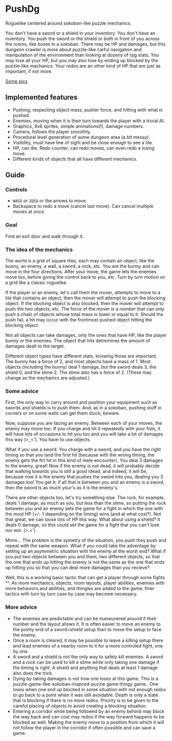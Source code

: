 
# PushDg

Roguelike centered around sokoban-like puzzle mechanics.

You don't have a sword or a shield in your inventory. You don't have an inventory. You push the sword or the shield or both in front of you across the rooms, like boxes in a sokoban. There may be HP and damages, but this dungeon crawler is more about puzzle-like carful navigation and manipulation of the environment than looking at dozens of rpg stats. You may lose all your HP, but you may also lose by ending up blocked by the puzzle-like machanics. Your *redo*s are an other kind of HP that are just as important, if not more.

[Some pics](./pics/)

## Implemented features

- Pushing, respecting object mass, pusher force, and hitting with what is pushed.
- Enemies, moving when it is their turn towards the player with a trivial AI.
- Graphics, 8x8 sprites, simple animations(!), damage numbers.
- Camera, follows the player smoothly.
- Procedural level generation of some dungeon area (a bit messy).
- Visibility, must have line of sight and be close enough to see a tile.
- HP, can die. Redo counter, can redo moves, can even redo a losing move.
- Different kinds of objects that all have different mechanics.

## Guide

### Controls

- `WASD` or `ZQSD` or the arrows to move.
- Backspace to redo a move (cancel last move). Can cancel multiple moves at once.

### Goal

Find an exit door and walk through it.

### The idea of the mechanics

The world is a grid of square tiles, each may contain an object, like the bunny, an enemy, a wall, a sword, a rock, etc. You are the bunny and can move in the four directions. After your move, the game lets the enemies move too, before giving the control back to you, etc. Turn by turn motion on a grid like a classic roguelike.

If the player or an enemy, let's call them the mover, attempts to move to a tile that contains an object, then the mover will attempt to push the blocking object. If the blocking object is also blocked, then the mover will attempt to push the two objects, etc. The force of the mover is a number that can only push a chain of objects whose total mass is lower or equal to it. Should the push fail, a hit may occur with the frontmost pushed object hitting the blocking object.

Not all objects can take damages, only the ones that have HP, like the player bunny or the enemies. The object that hits detremines the amount of damages dealt to the target.

Different object types have different stats, knowing those are important. The bunny has a force of 2, and most objects have a mass of 1. Most objects (including the bunny) deal 1 damage, but the sword deals 3, the shield 0, and the slime 2. The slime also has a force of 2. (These may change as the mechanics are adjusted.)

### Some advice

First, the only way to carry around and position your equipment such as swords and shields is to push them. And, as in a sokoban, pushing stuff in corners or on some walls can get them stuck, beware.

Now, suppose you are facing an enemy. Between each of your moves, the enemy may move too. If you charge and hit it repeatedly with your fists, it will have lots of occasions to hit you too and you will take a lot of damages this way (>_<'). You have to use objects.

What if you use a sword. You charge with a sword, and you have the right timing so that you land the first hit (because with the wrong timing, the enemy gets the firt hit in this kind of mele encounter). You deal 3 damages to the enemy, great! Now if the enemy is not dead, it will probably decide that walking towards you is still a good idead, and indeed, it will be, because now it is the enemy that pushes the sword into you, dealing you 3 damages too! You get it: if all that is between you and an enemy is a sword, then the sword is as much your's as it is the enemy's.

There are other objects too, let's try something else. The rock, for example, deals 1 damage, as much as you, but less than the slime, so putting the rock between you and an enemy sets the game for a fight in which the one with the most HP (+/- 1 depending on the timing) wins (and at what cost?). Not that great, we can loose lots of HP this way. What about using a shield? It deals 0 damage, so this could set the game for a fight that you can't lose nor win. (>.<')

Mmm... The problem is the symetry of the situation, you push they push and repeat with the same weapon. What if you could take the adventage by setting up an asymmetric situation with the enemy at the worst end? What if you put two objects between you and them, two different objects, so that the one that ends up hitting the enemy is not the same as the one that ends up hitting you so that you can deal more damages than you recieve?

Well, this is a working basic tactic that can get a player through some fights ^^. As more mechanics, objects, room layouts, player abilities, enemies with more behaviors and abilities, and thingies are added to the game, finer tactics with turn by turn case by case may become necessary.

### More advice

- The enemies are predictable and can be maneuvered around if their number and the layout allows it. It is often easier to move an enemy to the pointy end of a sword+shield setup than to move the setup to face the enemy.
- Once a room is cleared, it may be possible to leave a killing setup there and lead enemies of a nearby room to it for a more controled fight, one by one.
- A sword and a shield is not the only way to safely kill enemies. A sword and a rock can be used to kill a slime while only taking one damage if the timing is right. A shield and anything that deals at least 1 damage also does the trick.
- Dying by taking damages is not how one loses at this game. This is a puzzle-game-like-sokoban-inspired-puzzle game thingy game.. One loses when one end up blocked in some situation with not enough redos to go back to a point when it was still avoidable. Death is only a state that is blocking if there is no more redos. Priority is to be given to the careful placing of objects to avoid creating a blocking situation.
- Entering a corridor while being followed by an enemy behind may block the way back and can cost may redos if the way forward happens to be blocked as well. Making the enemy move to a position from which it will not follow the player in the corridor if often possible and can save a game.
